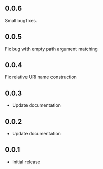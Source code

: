## 0.0.6

Small bugfixes.

## 0.0.5

Fix bug with empty path argument matching

## 0.0.4

Fix relative URI name construction

## 0.0.3

* Update documentation

## 0.0.2

* Update documentation

## 0.0.1

* Initial release
